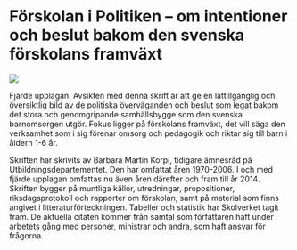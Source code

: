 # Förskolan i Politiken – om intentioner och beslut bakom den svenska förskolans framväxt

![](/contentassets/0d8ff8342dcd4a6585cf1bf2faac89ad/forskolan-i-politiken.jpg?width=150&quality=85)


Fjärde upplagan. Avsikten med denna skrift är att ge en lättillgänglig och översiktlig bild av de politiska överväganden och beslut som legat bakom det stora och genomgripande samhällsbygge som den svenska barnomsorgen utgör. Fokus ligger på förskolans framväxt, det vill säga den verksamhet som i sig förenar omsorg och pedagogik och riktar sig till barn i åldern 1\-6 år.


Skriften har skrivits av Barbara Martin Korpi, tidigare ämnesråd på Utbildningsdepartementet. Den har omfattat åren 1970\-2006\. I och med fjärde upplagan omfattas nu även åren därefter och fram till år 2014\. Skriften bygger på muntliga källor, utredningar, propositioner, riksdagsprotokoll och rapporter om förskolan, samt på material som finns angivet i litteraturförteckningen. Tabeller och statistik har Skolverket tagit fram. De aktuella citaten kommer från samtal som författaren haft under arbetets gång med personer, ministrar och andra, som haft ansvar för frågorna.
